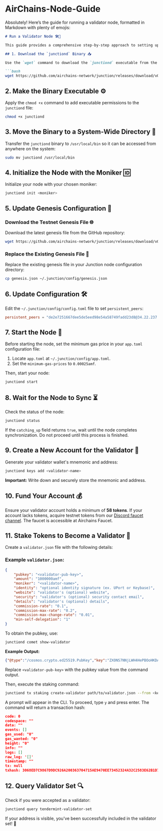 # AirChains-Node-Guide

Absolutely! Here’s the guide for running a validator node, formatted in Markdown with plenty of emojis:

```markdown
# Run a Validator Node 🛠️🚀

This guide provides a comprehensive step-by-step approach to setting up and operating a full validator node on the Junction network. Follow these instructions to get started. 📜🔧

## 1. Download the `junctiond` Binary 📥

Use the `wget` command to download the `junctiond` executable from the Airchains Network GitHub release page:

```bash
wget https://github.com/airchains-network/junction/releases/download/v0.1.0/junctiond
```

## 2. Make the Binary Executable ⚙️

Apply the `chmod +x` command to add executable permissions to the `junctiond` file:

```bash
chmod +x junctiond
```

## 3. Move the Binary to a System-Wide Directory 📂

Transfer the `junctiond` binary to `/usr/local/bin` so it can be accessed from anywhere on the system:

```bash
sudo mv junctiond /usr/local/bin
```

## 4. Initialize the Node with the Moniker 🆔

Initialize your node with your chosen moniker:

```bash
junctiond init <moniker>
```

## 5. Update Genesis Configuration 🔄

### Download the Testnet Genesis File 🌐

Download the latest genesis file from the GitHub repository:

```bash
wget https://github.com/airchains-network/junction/releases/download/v0.1.0/genesis.json
```

### Replace the Existing Genesis File 🔄

Replace the existing genesis file in your Junction node configuration directory:

```bash
cp genesis.json ~/.junction/config/genesis.json
```

## 6. Update Configuration 🛠️

Edit the `~/.junction/config/config.toml` file to set `persistent_peers`:

```toml
persistent_peers = "de2e7251667dee5de5eed98e54a58749fadd23d8@34.22.237.85:26656"
```

## 7. Start the Node 🚀

Before starting the node, set the minimum gas price in your `app.toml` configuration file:

1. Locate `app.toml` at `~/.junction/config/app.toml`.
2. Set the `minimum-gas-prices` to `0.00025amf`.

Then, start your node:

```bash
junctiond start
```

## 8. Wait for the Node to Sync ⏳

Check the status of the node:

```bash
junctiond status
```

If the `catching_up` field returns `true`, wait until the node completes synchronization. Do not proceed until this process is finished.

## 9. Create a New Account for the Validator 👤

Generate your validator wallet's mnemonic and address:

```bash
junctiond keys add <validator-name>
```

**Important:** Write down and securely store the mnemonic and address.

## 10. Fund Your Account 💰

Ensure your validator account holds a minimum of **58 tokens**. If your account lacks tokens, acquire testnet tokens from our [Discord faucet channel](https://discord.gg/airchains). The faucet is accessible at Airchains Faucet.

## 11. Stake Tokens to Become a Validator 💼

Create a `validator.json` file with the following details:

### Example `validator.json`:

```json
{
    "pubkey": "<validator-pub-key>",
    "amount": "1000000amf",
    "moniker": "<validator-name>",
    "identity": "optional identity signature (ex. UPort or Keybase)",
    "website": "validator's (optional) website",
    "security": "validator's (optional) security contact email",
    "details": "validator's (optional) details",
    "commission-rate": "0.1",
    "commission-max-rate": "0.2",
    "commission-max-change-rate": "0.01",
    "min-self-delegation": "1"
}
```

To obtain the pubkey, use:

```bash
junctiond comet show-validator
```

**Example Output:**

```json
{"@type":"/cosmos.crypto.ed25519.PubKey","key":"ZXONS7NNjLWH4HePBOoHKDAYeLXQO5iUwpCRQSi1poI="}
```

Replace `<validator-pub-key>` with the pubkey value from the command output.

Then, execute the staking command:

```bash
junctiond tx staking create-validator path/to/validator.json --from <key-name> --chain-id junction --fees 500amf
```

A prompt will appear in the CLI. To proceed, type `y` and press enter. The command will return a transaction hash:

```json
code: 0
codespace: ""
data: ""
events: []
gas_used: "0"
gas_wanted: "0"
height: "0"
info: ""
logs: []
raw_log: '[]'
timestamp: ""
tx: null
txhash: 3068ED7C9867D9DC926A200363704715AE9470EE73452324A32C2583E62B1D79
```

## 12. Query Validator Set 🔍

Check if you were accepted as a validator:

```bash
junctiond query tendermint-validator-set
```

If your address is visible, you've been successfully included in the validator set! 🎉
